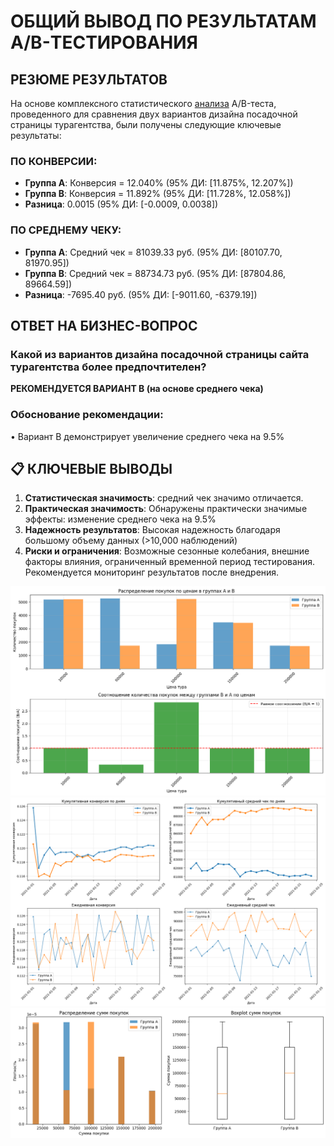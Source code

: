 
# ОБЩИЙ ВЫВОД ПО РЕЗУЛЬТАТАМ A/B-ТЕСТИРОВАНИЯ

## РЕЗЮМЕ РЕЗУЛЬТАТОВ

На основе комплексного статистического [анализа](https://github.com/UlyanaGru/ab_testng/blob/master/ab_testing.ipynb) A/B-теста, проведенного для сравнения двух вариантов дизайна посадочной страницы турагентства, были получены следующие ключевые результаты:

### ПО КОНВЕРСИИ:
- **Группа A**: Конверсия = 12.040% (95% ДИ: [11.875%, 12.207%])
- **Группа B**: Конверсия = 11.892% (95% ДИ: [11.728%, 12.058%])
- **Разница**: 0.0015 (95% ДИ: [-0.0009, 0.0038])

### ПО СРЕДНЕМУ ЧЕКУ:
- **Группа A**: Средний чек = 81039.33 руб. (95% ДИ: [80107.70, 81970.95])
- **Группа B**: Средний чек = 88734.73 руб. (95% ДИ: [87804.86, 89664.59])
- **Разница**: -7695.40 руб. (95% ДИ: [-9011.60, -6379.19])

## ОТВЕТ НА БИЗНЕС-ВОПРОС

### **Какой из вариантов дизайна посадочной страницы сайта турагентства более предпочтителен?**

**РЕКОМЕНДУЕТСЯ ВАРИАНТ B (на основе среднего чека)**

### Обоснование рекомендации:

• Вариант B демонстрирует увеличение среднего чека на 9.5%

## 📋 КЛЮЧЕВЫЕ ВЫВОДЫ

1. **Статистическая значимость**: средний чек значимо отличается.
2. **Практическая значимость**: Обнаружены практически значимые эффекты: изменение среднего чека на 9.5%
3. **Надежность результатов**: Высокая надежность благодаря большому объему данных (>10,000 наблюдений)
4. **Риски и ограничения**: Возможные сезонные колебания, внешние факторы влияния, ограниченный временной период тестирования. Рекомендуется мониторинг результатов после внедрения.

![1](https://github.com/UlyanaGru/ab_testng/blob/master/pictures/1.png)
![2](https://github.com/UlyanaGru/ab_testng/blob/master/pictures/2.png)
![3](https://github.com/UlyanaGru/ab_testng/blob/master/pictures/3.png)